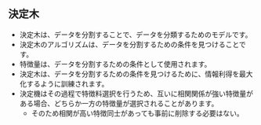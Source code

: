 ## 決定木
- 決定木は、データを分割することで、データを分類するためのモデルです。
- 決定木のアルゴリズムは、データを分割するための条件を見つけることです。
- 特徴量は、データを分割するための条件として使用されます。
- 決定木は、データを分割するための条件を見つけるために、情報利得を最大化するように訓練されます。
- 決定機はその過程で特徴料選択を行うため、互いに相関関係が強い特徴量がある場合、どちらか一方の特徴量が選択されることがあります。
  - そのため相関が高い特徴同士があっても事前に削除する必要はない。